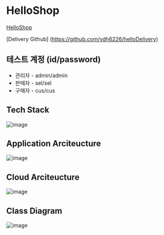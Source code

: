 # HelloShop
[HelloShop](http://ydhshop.shop/)

[Delivery Github] (https://github.com/ydh6226/helloDelivery)

## 테스트 계정 (id/password)
- 관리자 - admin/admin
- 판매자 - sel/sel
- 구매자 - cus/cus

## Tech Stack
![image](https://user-images.githubusercontent.com/53700256/116580430-54316a80-a94e-11eb-9a5d-bedf5e87bbc6.png)

## Application Arciteucture
![image](https://user-images.githubusercontent.com/53700256/116580513-67443a80-a94e-11eb-9ef2-99f7982bcd5e.png)

## Cloud Arciteucture
![image](https://user-images.githubusercontent.com/53700256/116580636-82af4580-a94e-11eb-8e7e-3e8644fa9757.png)

## Class Diagram
![image](https://user-images.githubusercontent.com/53700256/116580699-935fbb80-a94e-11eb-88fe-db72b41cf67f.png)






